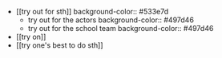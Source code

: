- [[try out for sth]]
  background-color:: #533e7d
	- try out for the actors
	  background-color:: #497d46
	- try out for the school team
	  background-color:: #497d46
- [[try on]]
- [[try one's best to do sth]]